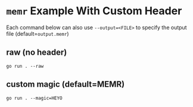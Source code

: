 # `memr` Example With Custom Header

Each command below can also use `--output=<FILE>` to specify the output file (default=`output.memr`)

## raw (no header)

    go run . --raw

## custom magic (default=MEMR)

    go run . --magic=HEYO
